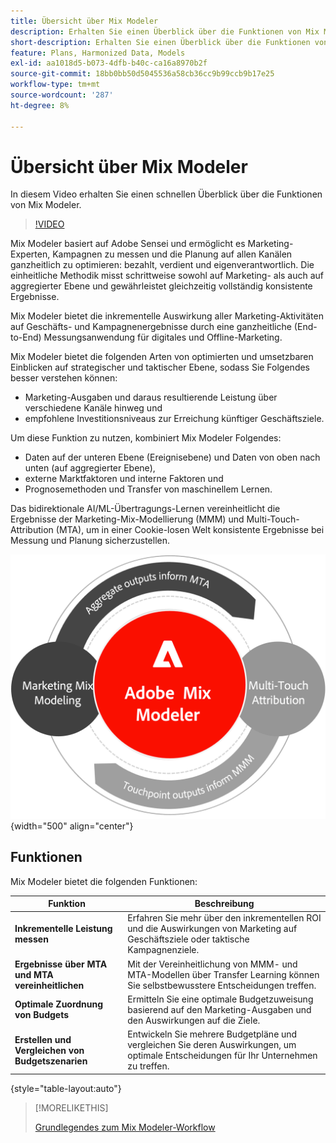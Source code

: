 ```yaml
---
title: Übersicht über Mix Modeler
description: Erhalten Sie einen Überblick über die Funktionen von Mix Modeler.
short-description: Erhalten Sie einen Überblick über die Funktionen von Mix Modeler.
feature: Plans, Harmonized Data, Models
exl-id: aa1018d5-b073-4dfb-b40c-ca16a8970b2f
source-git-commit: 18bb0bb50d5045536a58cb36cc9b99ccb9b17e25
workflow-type: tm+mt
source-wordcount: '287'
ht-degree: 8%

---
```


# Übersicht über Mix Modeler

In diesem Video erhalten Sie einen schnellen Überblick über die Funktionen von Mix Modeler.

>[!VIDEO](https://video.tv.adobe.com/v/3424872/?learn=on)

Mix Modeler basiert auf Adobe Sensei und ermöglicht es Marketing-Experten, Kampagnen zu messen und die Planung auf allen Kanälen ganzheitlich zu optimieren: bezahlt, verdient und eigenverantwortlich. Die einheitliche Methodik misst schrittweise sowohl auf Marketing- als auch auf aggregierter Ebene und gewährleistet gleichzeitig vollständig konsistente Ergebnisse.

Mix Modeler bietet die inkrementelle Auswirkung aller Marketing-Aktivitäten auf Geschäfts- und Kampagnenergebnisse durch eine ganzheitliche (End-to-End) Messungsanwendung für digitales und Offline-Marketing.

Mix Modeler bietet die folgenden Arten von optimierten und umsetzbaren Einblicken auf strategischer und taktischer Ebene, sodass Sie Folgendes besser verstehen können:

* Marketing-Ausgaben und daraus resultierende Leistung über verschiedene Kanäle hinweg und
* empfohlene Investitionsniveaus zur Erreichung künftiger Geschäftsziele.


Um diese Funktion zu nutzen, kombiniert Mix Modeler Folgendes:

* Daten auf der unteren Ebene (Ereignisebene) und Daten von oben nach unten (auf aggregierter Ebene),
* externe Marktfaktoren und interne Faktoren und
* Prognosemethoden und Transfer von maschinellem Lernen.

Das bidirektionale AI/ML-Übertragungs-Lernen vereinheitlicht die Ergebnisse der Marketing-Mix-Modellierung (MMM) und Multi-Touch-Attribution (MTA), um in einer Cookie-losen Welt konsistente Ergebnisse bei Messung und Planung sicherzustellen.

![Bidirektionales Transferlernen](../assets/birdirectional-transfer-learning.png){width="500" align="center"}


## Funktionen

Mix Modeler bietet die folgenden Funktionen:

| Funktion | Beschreibung |
|---|---|
| **Inkrementelle Leistung messen** | Erfahren Sie mehr über den inkrementellen ROI und die Auswirkungen von Marketing auf Geschäftsziele oder taktische Kampagnenziele. |
| **Ergebnisse über MTA und MTA vereinheitlichen** | Mit der Vereinheitlichung von MMM- und MTA-Modellen über Transfer Learning können Sie selbstbewusstere Entscheidungen treffen. |
| **Optimale Zuordnung von Budgets** | Ermitteln Sie eine optimale Budgetzuweisung basierend auf den Marketing-Ausgaben und den Auswirkungen auf die Ziele. |
| **Erstellen und Vergleichen von Budgetszenarien** | Entwickeln Sie mehrere Budgetpläne und vergleichen Sie deren Auswirkungen, um optimale Entscheidungen für Ihr Unternehmen zu treffen. |

{style="table-layout:auto"}

>[!MORELIKETHIS]
>
>[Grundlegendes zum Mix Modeler-Workflow](workflow.md)
